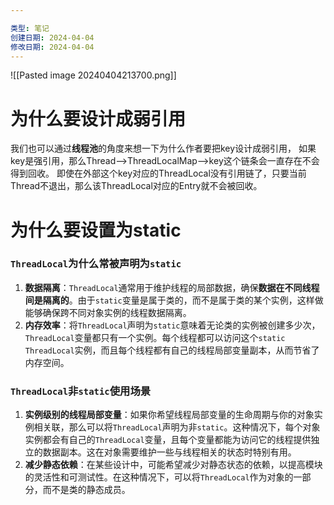 ```yaml
---

类型: 笔记
创建日期: 2024-04-04
修改日期: 2024-04-04
---
```


![[Pasted image 20240404213700.png]]

# 为什么要设计成弱引用
我们也可以通过**线程池**的角度来想一下为什么作者要把key设计成弱引用，
如果key是强引用，那么Thread-->ThreadLocalMap-->key这个链条会一直存在不会得到回收。
即使在外部这个key对应的ThreadLocal没有引用链了，只要当前Thread不退出，那么该ThreadLocal对应的Entry就不会被回收。

# 为什么要设置为static
### `ThreadLocal`为什么常被声明为`static`

1. **数据隔离**：`ThreadLocal`通常用于维护线程的局部数据，确保**数据在不同线程间是隔离的**。由于`static`变量是属于类的，而不是属于类的某个实例，这样做能够确保跨不同对象实例的线程数据隔离。
2. **内存效率**：将`ThreadLocal`声明为`static`意味着无论类的实例被创建多少次，`ThreadLocal`变量都只有一个实例。每个线程都可以访问这个`static` `ThreadLocal`实例，而且每个线程都有自己的线程局部变量副本，从而节省了内存空间。

### `ThreadLocal`非`static`使用场景

1. **实例级别的线程局部变量**：如果你希望线程局部变量的生命周期与你的对象实例相关联，那么可以将`ThreadLocal`声明为非`static`。这种情况下，每个对象实例都会有自己的`ThreadLocal`变量，且每个变量都能为访问它的线程提供独立的数据副本。这在对象需要维护一些与线程相关的状态时特别有用。
2. **减少静态依赖**：在某些设计中，可能希望减少对静态状态的依赖，以提高模块的灵活性和可测试性。在这种情况下，可以将`ThreadLocal`作为对象的一部分，而不是类的静态成员。

